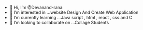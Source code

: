 - 👋 Hi, I’m @Devanand-rana
- 👀 I’m interested in ...website Design And Create Web Application 
- 🌱 I’m currently learning ...Java script , html , react , css  and C 
- 💞️ I’m looking to collaborate on ...Collage Students


<!---
Devanand-rana/Devanand-rana is a ✨ special ✨ repository because its `README.md` (this file) appears on your GitHub profile.
You can click the Preview link to take a look at your changes.
--->
